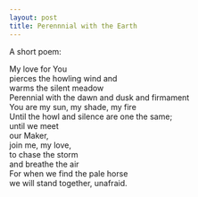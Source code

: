 ```yaml
---
layout: post
title: Perennnial with the Earth
---
```


A short poem:

My love for You  
pierces the howling wind and  
warms the silent meadow  
Perennial with the dawn and dusk and firmament  
You are my sun, my shade, my fire  
Until the howl and silence are one the same;  
until we meet  
our Maker,  
join me, my love,  
to chase the storm  
and breathe the air    
For when we find the pale horse  
we will stand together, unafraid. 